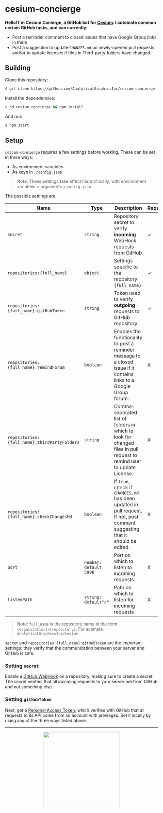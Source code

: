 # cesium-concierge

__Hello! I'm Cesium Conierge, a GitHub bot for [Cesium](https://github.com/AnalyticalGraphicsInc/cesium). I automate
common certain GitHub tasks, and can currently:__
- Post a reminder comment to closed issues that have Google Group links in them
- Post a suggestion to update `CHANGES.md` on newly-opened pull requests, and/or to update licenses if files in Third-party folders have changed.
## Building

Clone this repository:
```bash
$ git clone https://github.com/AnalyticalGraphicsInc/cesium-concierge
```
Install the dependencies:
```bash
$ cd cesium-concierge && npm install
```

And run:
```bash
$ npm start
```

## Setup
`cesium-concierge` requires a few settings before working. These can be set in three ways:
- As environment variables
- As keys in `./config.json`

> Note: These settings take effect hierarchically, with environment variables > arguments > `config.json`

The possible settings are:

| Name | Type | Description | Required? |
| --- | --- | --- | --- |
| `secret` | `string` | Repository secret to verify __incoming__ WebHook requests from GitHub | ✓
| `repositories:{full_name}` | `object` | Settings specific to the repository `{full_name}`. | ✓
| `repositories:{full_name}:gitHubToken` | `string` | Token used to verify __outgoing__ requests to GitHub repository | ✓
| `repositories:{full_name}:remindForum` | `boolean` | Enables the functionality to post a reminder message to a closed issue if it contains links to a Google Group forum. | X
| `repositories:{full_name}:thirdPartyFolders` | `string` | Comma-seperated list of folders in which to look for changed files in pull request to remind user to update License. | X
| `repositories:{full_name}:checkChangesMd` | `boolean` | If `true`, check if `CHANGES.md` has been updated in pull request. If not, post comment suggesting that it should be edited. | X
| `port` | `number: default 5000` | Port on which to listen to incoming requests | X
| `listenPath` | `string: default"/"` | Path on which to listen for incoming requests | X

> Note: `full_name` is the repository name in the form `{organization}/{repository}`. For example: `AnalyticalGraphicsInc/cesium`

`secret` and `repositories:{full_name}:gitHubToken` are the important settings; they verify that the communication between your server and
GitHub is safe.

### Setting `secret`
Enable a [GitHub WebHook](https://developer.github.com/webhooks/creating/) on a repository, making sure to create a secret.
The secret verifies that all incoming requests to your server are from GitHub and not something else.

### Setting `gitHubToken`
Next, get a [Personal Access Token](https://help.github.com/articles/creating-a-personal-access-token-for-the-command-line/), which verifies with GitHub that all requests to its API come from an account
with privileges. Set it locally by using any of the three ways listed above.

---

<p align="center">
  <a href="http://cesiumjs.org/"><img width="250px" src="https://cesiumjs.org/images/logos/cesium-black.png" /></a>
</p>
